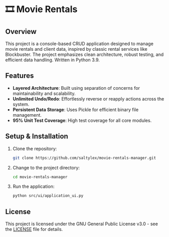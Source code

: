# 🎞 Movie Rentals

## Overview

This project is a console-based CRUD application designed to manage movie rentals and client data, inspired by classic rental services like Blockbuster. The project emphasizes clean architecture, robust testing, and efficient data handling. Written in Python 3.9.

## Features

- **Layered Architecture**: Built using separation of concerns for maintainability and scalability.
- **Unlimited Undo/Redo**: Effortlessly reverse or reapply actions across the system.
- **Persistent Data Storage**: Uses Pickle for efficient binary file management.
- **95% Unit Test Coverage**: High test coverage for all core modules.

## Setup & Installation

1. Clone the repository:
   ```bash
   git clone https://github.com/saltylex/movie-rentals-manager.git
   ```
2. Change to the project directory:
   ```bash
   cd movie-rentals-manager
   ```
3. Run the application:
   ```bash
   python src/ui/application_ui.py
   ```

## License

This project is licensed under the GNU General Public License v3.0 - see the [LICENSE](./LICENSE) file for details.

